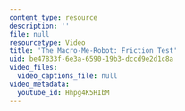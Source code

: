 ```yaml
---
content_type: resource
description: ''
file: null
resourcetype: Video
title: 'The Macro-Me-Robot: Friction Test'
uid: be47833f-6e3a-6590-19b3-dccd9e2d1c8a
video_files:
  video_captions_file: null
video_metadata:
  youtube_id: Hhpg4K5HIbM
---
```

